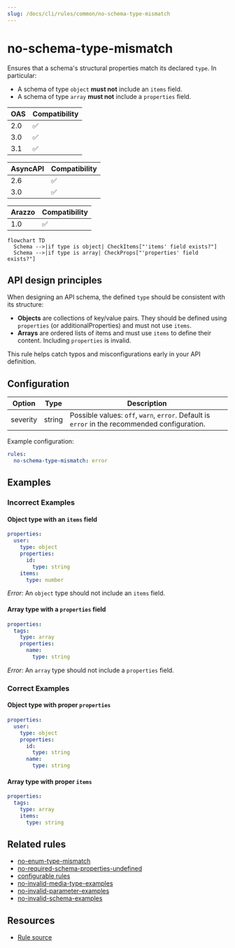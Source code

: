 ```yaml
---
slug: /docs/cli/rules/common/no-schema-type-mismatch
---
```


# no-schema-type-mismatch

Ensures that a schema's structural properties match its declared `type`. In particular:

- A schema of type `object` **must not** include an `items` field.
- A schema of type `array` **must not** include a `properties` field.

| OAS | Compatibility |
| --- | ------------- |
| 2.0 | ✅            |
| 3.0 | ✅            |
| 3.1 | ✅            |

| AsyncAPI | Compatibility |
| -------- | ------------- |
| 2.6      | ✅            |
| 3.0      | ✅            |

| Arazzo | Compatibility |
| ------ | ------------- |
| 1.0    | ✅            |

```mermaid
flowchart TD
  Schema -->|if type is object| CheckItems["'items' field exists?"]
  Schema -->|if type is array| CheckProps["'properties' field exists?"]
```

## API design principles

When designing an API schema, the defined `type` should be consistent with its structure:

- **Objects** are collections of key/value pairs. They should be defined using `properties` (or additionalProperties) and must not use `items`.
- **Arrays** are ordered lists of items and must use `items` to define their content. Including `properties` is invalid.

This rule helps catch typos and misconfigurations early in your API definition.

## Configuration

| Option   | Type   | Description                                                                                   |
| -------- | ------ | --------------------------------------------------------------------------------------------- |
| severity | string | Possible values: `off`, `warn`, `error`. Default is `error` in the recommended configuration. |

Example configuration:

```yaml
rules:
  no-schema-type-mismatch: error
```

## Examples

### Incorrect Examples

#### Object type with an `items` field

```yaml
properties:
  user:
    type: object
    properties:
      id:
        type: string
    items:
      type: number
```

_Error:_ An `object` type should not include an `items` field.

#### Array type with a `properties` field

```yaml
properties:
  tags:
    type: array
    properties:
      name:
        type: string
```

_Error:_ An `array` type should not include a `properties` field.

### Correct Examples

#### Object type with proper `properties`

```yaml
properties:
  user:
    type: object
    properties:
      id:
        type: string
      name:
        type: string
```

#### Array type with proper `items`

```yaml
properties:
  tags:
    type: array
    items:
      type: string
```

## Related rules

- [no-enum-type-mismatch](./no-enum-type-mismatch.md)
- [no-required-schema-properties-undefined](./no-required-schema-properties-undefined.md)
- [configurable rules](../configurable-rules.md)
- [no-invalid-media-type-examples](../oas/no-invalid-media-type-examples.md)
- [no-invalid-parameter-examples](../oas/no-invalid-parameter-examples.md)
- [no-invalid-schema-examples](../oas/no-invalid-schema-examples.md)

## Resources

- [Rule source](https://github.com/Redocly/redocly-cli/blob/main/packages/core/src/rules/common/no-schema-type-mismatch.ts)

